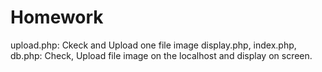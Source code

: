# Homework
upload.php: Ckeck and Upload one file image 
display.php, index.php, db.php: Check, Upload file image on the localhost and display on screen.
